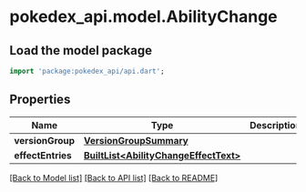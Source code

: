 # pokedex_api.model.AbilityChange

## Load the model package
```dart
import 'package:pokedex_api/api.dart';
```

## Properties
Name | Type | Description | Notes
------------ | ------------- | ------------- | -------------
**versionGroup** | [**VersionGroupSummary**](VersionGroupSummary.md) |  | 
**effectEntries** | [**BuiltList&lt;AbilityChangeEffectText&gt;**](AbilityChangeEffectText.md) |  | 

[[Back to Model list]](../README.md#documentation-for-models) [[Back to API list]](../README.md#documentation-for-api-endpoints) [[Back to README]](../README.md)


